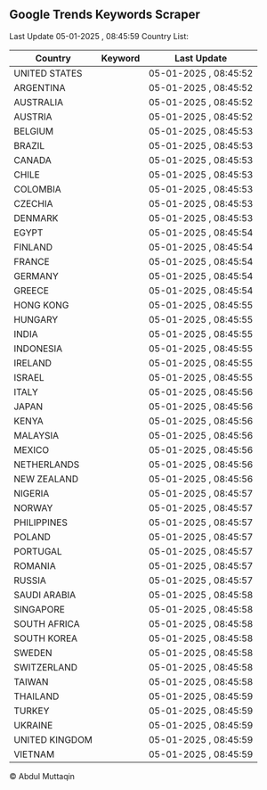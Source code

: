 
## Google Trends Keywords Scraper

Last Update 05-01-2025 , 08:45:59
Country List:

| Country | Keyword | Last Update |
| --- | --- | --- |
| UNITED STATES |  | 05-01-2025 , 08:45:52 |
| ARGENTINA |  | 05-01-2025 , 08:45:52 |
| AUSTRALIA |  | 05-01-2025 , 08:45:52 |
| AUSTRIA |  | 05-01-2025 , 08:45:52 |
| BELGIUM |  | 05-01-2025 , 08:45:53 |
| BRAZIL |  | 05-01-2025 , 08:45:53 |
| CANADA |  | 05-01-2025 , 08:45:53 |
| CHILE |  | 05-01-2025 , 08:45:53 |
| COLOMBIA |  | 05-01-2025 , 08:45:53 |
| CZECHIA |  | 05-01-2025 , 08:45:53 |
| DENMARK |  | 05-01-2025 , 08:45:53 |
| EGYPT |  | 05-01-2025 , 08:45:54 |
| FINLAND |  | 05-01-2025 , 08:45:54 |
| FRANCE |  | 05-01-2025 , 08:45:54 |
| GERMANY |  | 05-01-2025 , 08:45:54 |
| GREECE |  | 05-01-2025 , 08:45:54 |
| HONG KONG |  | 05-01-2025 , 08:45:55 |
| HUNGARY |  | 05-01-2025 , 08:45:55 |
| INDIA |  | 05-01-2025 , 08:45:55 |
| INDONESIA |  | 05-01-2025 , 08:45:55 |
| IRELAND |  | 05-01-2025 , 08:45:55 |
| ISRAEL |  | 05-01-2025 , 08:45:55 |
| ITALY |  | 05-01-2025 , 08:45:56 |
| JAPAN |  | 05-01-2025 , 08:45:56 |
| KENYA |  | 05-01-2025 , 08:45:56 |
| MALAYSIA |  | 05-01-2025 , 08:45:56 |
| MEXICO |  | 05-01-2025 , 08:45:56 |
| NETHERLANDS |  | 05-01-2025 , 08:45:56 |
| NEW ZEALAND |  | 05-01-2025 , 08:45:56 |
| NIGERIA |  | 05-01-2025 , 08:45:57 |
| NORWAY |  | 05-01-2025 , 08:45:57 |
| PHILIPPINES |  | 05-01-2025 , 08:45:57 |
| POLAND |  | 05-01-2025 , 08:45:57 |
| PORTUGAL |  | 05-01-2025 , 08:45:57 |
| ROMANIA |  | 05-01-2025 , 08:45:57 |
| RUSSIA |  | 05-01-2025 , 08:45:57 |
| SAUDI ARABIA |  | 05-01-2025 , 08:45:58 |
| SINGAPORE |  | 05-01-2025 , 08:45:58 |
| SOUTH AFRICA |  | 05-01-2025 , 08:45:58 |
| SOUTH KOREA |  | 05-01-2025 , 08:45:58 |
| SWEDEN |  | 05-01-2025 , 08:45:58 |
| SWITZERLAND |  | 05-01-2025 , 08:45:58 |
| TAIWAN |  | 05-01-2025 , 08:45:58 |
| THAILAND |  | 05-01-2025 , 08:45:59 |
| TURKEY |  | 05-01-2025 , 08:45:59 |
| UKRAINE |  | 05-01-2025 , 08:45:59 |
| UNITED KINGDOM |  | 05-01-2025 , 08:45:59 |
| VIETNAM |  | 05-01-2025 , 08:45:59 |

© Abdul Muttaqin
